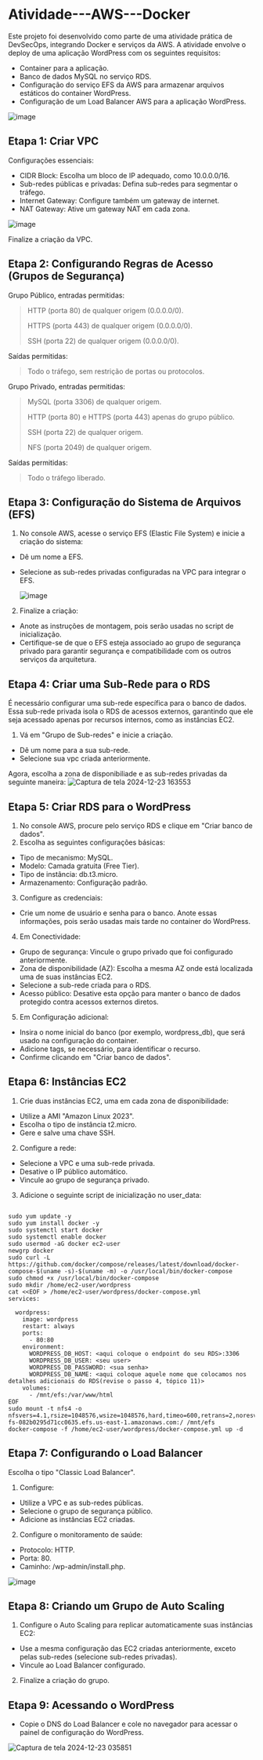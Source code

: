 # Atividade---AWS---Docker
Este projeto foi desenvolvido como parte de uma atividade prática de DevSecOps, integrando Docker e serviços da AWS.  A atividade envolve o deploy de uma aplicação WordPress com os seguintes requisitos:

- Container para a aplicação.
- Banco de dados MySQL no serviço RDS.
- Configuração do serviço EFS da AWS para armazenar arquivos estáticos do container WordPress.
- Configuração de um Load Balancer AWS para a aplicação WordPress.

![image](https://github.com/user-attachments/assets/19ce08ac-4f0a-47cf-8baa-c4242a28b1b3)


## Etapa 1: Criar VPC
Configurações essenciais:
- CIDR Block: Escolha um bloco de IP adequado, como 10.0.0.0/16.
- Sub-redes públicas e privadas: Defina sub-redes para segmentar o tráfego.
- Internet Gateway: Configure também um gateway de internet.
- NAT Gateway: Ative um gateway NAT em cada zona.

![image](https://github.com/user-attachments/assets/479a8f66-ef9d-4d89-accf-333130a1304e)

 
Finalize a criação da VPC.


## Etapa 2: Configurando Regras de Acesso (Grupos de Segurança)
Grupo Público, entradas permitidas:

> HTTP (porta 80) de qualquer origem (0.0.0.0/0).
> 
> HTTPS (porta 443) de qualquer origem (0.0.0.0/0).
>
> SSH (porta 22) de qualquer origem (0.0.0.0/0).


Saídas permitidas:
>Todo o tráfego, sem restrição de portas ou protocolos.




Grupo Privado, entradas permitidas:
  
> MySQL (porta 3306) de qualquer origem.
>
> HTTP (porta 80) e HTTPS (porta 443) apenas do grupo público.
>
>  SSH (porta 22) de qualquer origem.
>
> NFS (porta 2049) de qualquer origem.

Saídas permitidas:
> Todo o tráfego liberado.


## Etapa 3: Configuração do Sistema de Arquivos (EFS)
1. No console AWS, acesse o serviço EFS (Elastic File System) e inicie a criação do sistema:
- Dê um nome a EFS.
- Selecione as sub-redes privadas configuradas na VPC para integrar o EFS.

  ![image](https://github.com/user-attachments/assets/2476391c-fbdf-4ae4-9dad-a65241b727ce)

2. Finalize a criação:
- Anote as instruções de montagem, pois serão usadas no script de inicialização.
- Certifique-se de que o EFS esteja associado ao grupo de segurança privado para garantir segurança e compatibilidade com os outros serviços da arquitetura.


## Etapa 4: Criar uma Sub-Rede para o RDS
É necessário configurar uma sub-rede específica para o banco de dados. Essa sub-rede privada isola o RDS de acessos externos, garantindo que ele seja acessado apenas por recursos internos, como as instâncias EC2.

1. Vá em "Grupo de Sub-redes" e inicie a criação.
- Dê um nome para a sua sub-rede.
- Selecione sua vpc criada anteriormente.
  
Agora, escolha a zona de disponibiliade e as sub-redes privadas da seguinte maneira:
![Captura de tela 2024-12-23 163553](https://github.com/user-attachments/assets/c85e54f2-aff7-404f-a007-2f5554903b9d)


## Etapa 5: Criar RDS para o WordPress
1. No console AWS, procure pelo serviço RDS e clique em "Criar banco de dados".
2. Escolha as seguintes configurações básicas:
   
- Tipo de mecanismo: MySQL.
- Modelo: Camada gratuita (Free Tier).
- Tipo de instância: db.t3.micro.
- Armazenamento: Configuração padrão.
  
3. Configure as credenciais:
- Crie um nome de usuário e senha para o banco. Anote essas informações, pois serão usadas mais tarde no container do WordPress.
  
4. Em Conectividade:
- Grupo de segurança: Vincule o grupo privado que foi configurado anteriormente.
- Zona de disponibilidade (AZ): Escolha a mesma AZ onde está localizada uma de suas instâncias EC2.
- Selecione a sub-rede criada para o RDS.
- Acesso público: Desative esta opção para manter o banco de dados protegido contra acessos externos diretos.

5. Em Configuração adicional:
- Insira o nome inicial do banco (por exemplo, wordpress_db), que será usado na configuração do container.
- Adicione tags, se necessário, para identificar o recurso.
- Confirme clicando em "Criar banco de dados".


## Etapa 6: Instâncias EC2
1. Crie duas instâncias EC2, uma em cada zona de disponibilidade:
- Utilize a AMI "Amazon Linux 2023".
- Escolha o tipo de instância t2.micro.
- Gere e salve uma chave SSH.
  
2. Configure a rede:
- Selecione a VPC e uma sub-rede privada.
- Desative o IP público automático.
- Vincule ao grupo de segurança privado.

3. Adicione o seguinte script de inicialização no user_data:

``` #!/bin/bash 
 
sudo yum update -y 
sudo yum install docker -y
sudo systemctl start docker
sudo systemctl enable docker
sudo usermod -aG docker ec2-user
newgrp docker
sudo curl -L https://github.com/docker/compose/releases/latest/download/docker-compose-$(uname -s)-$(uname -m) -o /usr/local/bin/docker-compose
sudo chmod +x /usr/local/bin/docker-compose
sudo mkdir /home/ec2-user/wordpress
cat <<EOF > /home/ec2-user/wordpress/docker-compose.yml
services:
 
  wordpress:
    image: wordpress
    restart: always
    ports:
      - 80:80
    environment:
      WORDPRESS_DB_HOST: <aqui coloque o endpoint do seu RDS>:3306
      WORDPRESS_DB_USER: <seu user>
      WORDPRESS_DB_PASSWORD: <sua senha>
      WORDPRESS_DB_NAME: <aqui coloque aquele nome que colocamos nos detalhes adicionais do RDS(revise o passo 4, tópico 11)>
    volumes:
      - /mnt/efs:/var/www/html
EOF
sudo mount -t nfs4 -o nfsvers=4.1,rsize=1048576,wsize=1048576,hard,timeo=600,retrans=2,noresvport fs-082b0295d71cc0635.efs.us-east-1.amazonaws.com:/ /mnt/efs
docker-compose -f /home/ec2-user/wordpress/docker-compose.yml up -d

``````


## Etapa 7: Configurando o Load Balancer
Escolha o tipo "Classic Load Balancer".

1. Configure:
- Utilize a VPC e as sub-redes públicas.
- Selecione o grupo de segurança público.
- Adicione as instâncias EC2 criadas.

  
2. Configure o monitoramento de saúde:
- Protocolo: HTTP.
- Porta: 80.
- Caminho: /wp-admin/install.php.

![image](https://github.com/user-attachments/assets/aa482105-6dcc-4ea9-86f1-6e5c132789bd)


  
## Etapa 8: Criando um Grupo de Auto Scaling

1. Configure o Auto Scaling para replicar automaticamente suas instâncias EC2:
- Use a mesma configuração das EC2 criadas anteriormente, exceto pelas sub-redes (selecione sub-redes privadas).
- Vincule ao Load Balancer configurado.

2. Finalize a criação do grupo.


## Etapa 9: Acessando o WordPress

- Copie o DNS do Load Balancer e cole no navegador para acessar o painel de configuração do WordPress.

![Captura de tela 2024-12-23 035851](https://github.com/user-attachments/assets/961fff8f-4db5-4eea-9a87-8f5ae67e3bf4)







